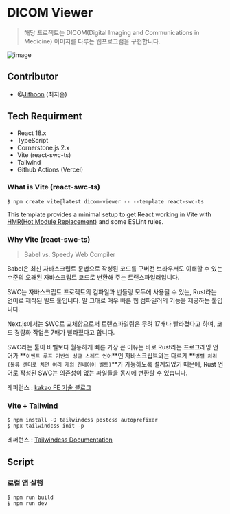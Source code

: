 # DICOM Viewer

> 해당 프로젝트는 DICOM(Digital Imaging and Communications in Medicine) 이미지를 다루는 웹프로그램을 구현합니다.

![image](https://github.com/JitHoon/dicom-viewer/assets/101972330/4caf0dbd-8c5b-4e50-913a-b6ff264f60b2)

## Contributor

- @[Jithoon](https://github.com/JitHoon) (최지훈)

## Tech Requirment

- React 18.x
- TypeScript
- Cornerstone.js 2.x
- Vite (react-swc-ts)
- Tailwind
- Github Actions (Vercel)

### What is Vite (react-swc-ts)

```Shell
$ npm create vite@latest dicom-viewer -- --template react-swc-ts
```

This template provides a minimal setup to get React working in Vite with [HMR(Hot Module Replacement)](https://webpack.kr/concepts/hot-module-replacement/) and some ESLint rules.

### Why Vite (react-swc-ts)

> Babel vs. Speedy Web Compiler

Babel은 최신 자바스크립트 문법으로 작성된 코드를 구버전 브라우저도 이해할 수 있는 수준의 오래된 자바스크립트 코드로 변환해 주는 트랜스파일러입니다.

SWC는 자바스크립트 프로젝트의 컴파일과 번들링 모두에 사용될 수 있는, Rust라는 언어로 제작된 빌드 툴입니다. 말 그대로 매우 빠른 웹 컴파일러의 기능을 제공하는 툴입니다.

Next.js에서는 SWC로 교체함으로써 트랜스파일링은 무려 17배나 빨라졌다고 하며, 코드 경량화 작업은 7배가 빨라졌다고 합니다.

SWC라는 툴이 바벨보다 월등하게 빠른 가장 큰 이유는 바로 Rust라는 프로그래밍 언어가 **`이벤트 루프 기반의 싱글 스레드 언어`**인 자바스크립트와는 다르게 **`병렬 처리(물류 센터로 치면 여러 개의 컨베이어 벨트)`**가 가능하도록 설계되었기 때문에, Rust 언어로 작성된 SWC는 의존성이 없는 파일들을 동시에 변환할 수 있습니다.

레퍼런스 : [kakao FE 기술 블로그](https://fe-developers.kakaoent.com/2022/220217-learn-babel-terser-swc/)

### Vite + Tailwind

```Shell
$ npm install -D tailwindcss postcss autoprefixer
$ npx tailwindcss init -p
```

레퍼런스 : [Tailwindcss Documentation](https://tailwindcss.com/docs/guides/vite)

## Script

### 로컬 앱 실행

```Shell
$ npm run build
$ npm run dev
```
